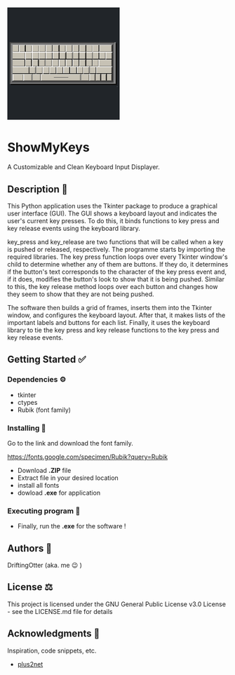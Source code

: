 # ![ShowMyKeys Logo](https://github.com/DriftingOtter/ShowMyKeys/blob/master/V1.5.0/ShowMyKeys_Icon.png)
# ShowMyKeys

A Customizable and Clean Keyboard Input Displayer.

## Description 📜

This Python application uses the Tkinter package to produce a graphical user interface (GUI). 
The GUI shows a keyboard layout and indicates the user's current key presses. 
To do this, it binds functions to key press and key release events using the keyboard library.

key_press and key_release are two functions that will be called when a key is pushed or released, respectively. 
The programme starts by importing the required libraries. 
The key press function loops over every Tkinter window's child to determine whether any of them are buttons. 
If they do, it determines if the button's text corresponds to the character of the 
key press event and, if it does, modifies the button's look to show that it is being pushed. 
Similar to this, the key release method loops over each button and changes how they seem to show that 
they are not being pushed.

The software then builds a grid of frames, inserts them into the Tkinter window, and configures the keyboard layout. 
After that, it makes lists of the important labels and buttons for each list. Finally, it uses the keyboard library 
to tie the key press and key release functions to the key press and key release events.

## Getting Started ✅

### Dependencies ⚙️

* tkinter
* ctypes
* Rubik (font family)

### Installing 📂

Go to the link and download the font family.

https://fonts.google.com/specimen/Rubik?query=Rubik

* Download __.ZIP__ file
* Extract file in your desired location
* install all fonts
* dowload __.exe__ for application

### Executing program 👟

* Finally, run the __.exe__ for the software !

## Authors 👤

DriftingOtter (aka. me 😉 )

## License ⚖️

This project is licensed under the GNU General Public License v3.0 License - see the LICENSE.md file for details

## Acknowledgments 📣

Inspiration, code snippets, etc.
* [plus2net](https://www.plus2net.com/python/tkinter-events-typing.php)
